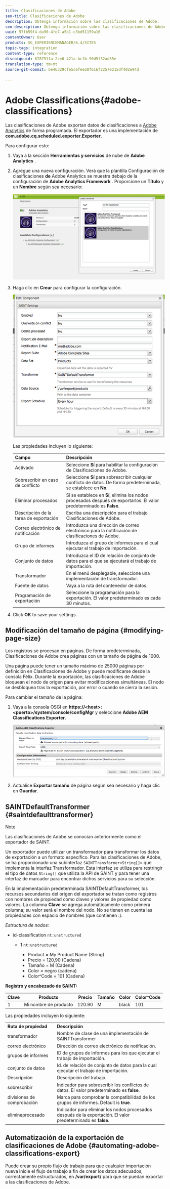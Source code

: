 ```yaml
---
title: Clasificaciones de Adobe
seo-title: Clasificaciones de Adobe
description: Obtenga información sobre las clasificaciones de Adobe.
seo-description: Obtenga información sobre las clasificaciones de Adobe.
uuid: 57fb59f4-da90-4fe7-a5b1-c3bd51159a16
contentOwner: User
products: SG_EXPERIENCEMANAGER/6.4/SITES
topic-tags: integration
content-type: reference
discoiquuid: 6787511a-2ce0-421a-bcfb-90d5f32ad35e
translation-type: tm+mt
source-git-commit: be46329cfe5c6fee28f616f2257e215df402e94d

---
```



# Adobe Classifications{#adobe-classifications}

Las clasificaciones de Adobe exportan datos de clasificaciones a [Adobe Analytics](/help/sites-administering/adobeanalytics.md) de forma programada. El exportador es una implementación de **com.adobe.cq.scheduled.exporter.Exporter**.

Para configurar esto:

1. Vaya a la sección **Herramientas y servicios** de nube de **Adobe Analytics** .
1. Agregue una nueva configuración. Verá que la plantilla Configuración de clasificaciones **de** Adobe Analytics se muestra debajo de la configuración de **Adobe Analytics Framework** . Proporcione un **Título** y un **Nombre** según sea necesario:

   ![aa-25](assets/aa-25.png)

1. Haga clic en **Crear** para configurar la configuración.

   ![chlimage_1](assets/chlimage_1.png)

   Las propiedades incluyen lo siguiente:

   | **Campo** | **Descripción** |
   |---|---|
   | Activado | Seleccione **Sí** para habilitar la configuración de Clasificaciones de Adobe. |
   | Sobrescribir en caso de conflicto | Seleccione **Sí** para sobrescribir cualquier conflicto de datos. De forma predeterminada, se establece en **No**. |
   | Eliminar procesados | Si se establece en **Sí**, elimina los nodos procesados después de exportarlos. El valor predeterminado es **False**. |
   | Descripción de la tarea de exportación | Escriba una descripción para el trabajo Clasificaciones de Adobe. |
   | Correo electrónico de notificación | Introduzca una dirección de correo electrónico para la notificación de clasificaciones de Adobe. |
   | Grupo de informes | Introduzca el grupo de informes para el cual ejecutar el trabajo de importación. |
   | Conjunto de datos | Introduzca el ID de relación de conjunto de datos para el que se ejecutará el trabajo de importación. |
   | Transformador | En el menú desplegable, seleccione una implementación de transformador. |
   | Fuente de datos | Vaya a la ruta del contenedor de datos. |
   | Programación de exportación | Seleccione la programación para la exportación. El valor predeterminado es cada 30 minutos. |

1. Click **OK** to save your settings.

## Modificación del tamaño de página {#modifying-page-size}

Los registros se procesan en páginas. De forma predeterminada, Clasificaciones de Adobe crea páginas con un tamaño de página de 1000.

Una página puede tener un tamaño máximo de 25000 páginas por definición en Clasificaciones de Adobe y puede modificarse desde la consola Félix. Durante la exportación, las clasificaciones de Adobe bloquean el nodo de origen para evitar modificaciones simultáneas. El nodo se desbloquea tras la exportación, por error o cuando se cierra la sesión.

Para cambiar el tamaño de la página:

1. Vaya a la consola OSGI en **https://&lt;host>:&lt;puerto>/system/console/configMgr** y seleccione **Adobe AEM Classifications Exporter**.

   ![aa-26](assets/aa-26.png)

1. Actualice **Exportar tamaño** de página según sea necesario y haga clic en **Guardar**.

## SAINTDefaultTransformer {#saintdefaulttransformer}

>[!NOTE]
>
>Las clasificaciones de Adobe se conocían anteriormente como el exportador de SAINT.

Un exportador puede utilizar un transformador para transformar los datos de exportación a un formato específico. Para las clasificaciones de Adobe, se ha proporcionado una subinterfaz `SAINTTransformer<String[]>` que implementa la interfaz Transformador. Esta interfaz se utiliza para restringir el tipo de datos `String[]` que utiliza la API de SAINT y para tener una interfaz de marcador para encontrar dichos servicios para su selección.

En la implementación predeterminada SAINTDefaultTransformer, los recursos secundarios del origen del exportador se tratan como registros con nombres de propiedad como claves y valores de propiedad como valores. La columna **Clave** se agrega automáticamente como primera columna; su valor será el nombre del nodo. No se tienen en cuenta las propiedades con espacio de nombres (que contienen :).

*Estructura de nodos:*

* id-classification `nt:unstructured`

   * 1 `nt:unstructured`

      * Product = My Product Name (String)
      * Precio = 120,90 (Cadena)
      * Tamaño = M (Cadena)
      * Color = negro (cadena)
      * Color^Code = 101 (Cadena)

**Registro y encabezado de SAINT:**

| **Clave** | **Producto** | **Precio** | **Tamaño** | **Color** | **Color^Code** |
|---|---|---|---|---|---|
| 1 | Mi nombre de producto | 120.90 | M | black | 101 |

Las propiedades incluyen lo siguiente:

<table> 
 <tbody> 
  <tr> 
   <td><strong>Ruta de propiedad</strong></td> 
   <td><strong>Descripción</strong></td> 
  </tr> 
  <tr> 
   <td>transformador</td> 
   <td>Nombre de clase de una implementación de SAINTTransformer</td> 
  </tr> 
  <tr> 
   <td>correo electrónico</td> 
   <td>Dirección de correo electrónico de notificación.</td> 
  </tr> 
  <tr> 
   <td>grupos de informes</td> 
   <td>ID de grupos de informes para los que ejecutar el trabajo de importación. </td> 
  </tr> 
  <tr> 
   <td>conjunto de datos</td> 
   <td>Id. de relación de conjunto de datos para la cual ejecutar el trabajo de importación. </td> 
  </tr> 
  <tr> 
   <td>Descripción</td> 
   <td>Descripción del trabajo. <br /> </td> 
  </tr> 
  <tr> 
   <td>sobrescribir</td> 
   <td>Indicador para sobrescribir los conflictos de datos. El valor predeterminado es <strong>false</strong>.</td> 
  </tr> 
  <tr> 
   <td>divisiones de comprobación</td> 
   <td>Marca para comprobar la compatibilidad de los grupos de informes. Default is <strong>true</strong>.</td> 
  </tr> 
  <tr> 
   <td>elimineprocesado</td> 
   <td>Indicador para eliminar los nodos procesados después de la exportación. El valor predeterminado es <strong>false</strong>.</td> 
  </tr> 
 </tbody> 
</table>

## Automatización de la exportación de clasificaciones de Adobe {#automating-adobe-classifications-export}

Puede crear su propio flujo de trabajo para que cualquier importación nueva inicie el flujo de trabajo a fin de crear los datos adecuados, correctamente estructurados, en **/var/export/** para que se puedan exportar a las clasificaciones de Adobe.
